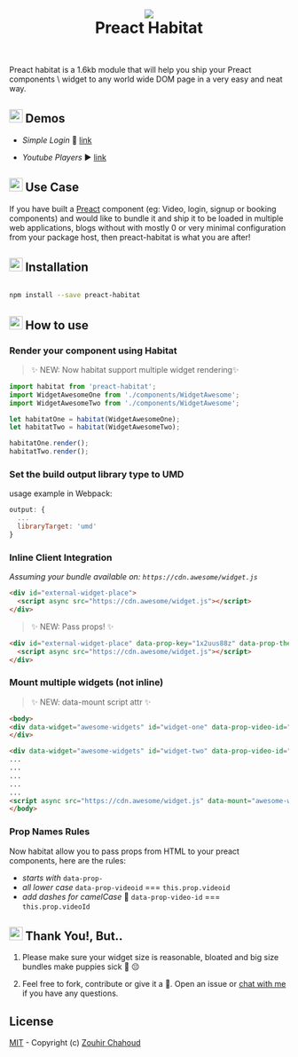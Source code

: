 <h1 align="center">
  <img src="https://github.com/zouhir/preact-habitat/blob/master/artwork.png?raw=true">
   <br />
  Preact Habitat
  <br />
</h1>
<br />

Preact habitat is a 1.6kb module that will help you ship your Preact components \ widget to any world wide DOM page in a very easy and neat way.

## <img src='https://github.com/zouhir/preact-habitat/blob/master/artwork_2.png?raw=true.png' height=24 /> Demos

- *Simple Login* 🔑 [link](https://preact-habitat-inline.netlify.com/)

- *Youtube Players* ▶️ [link](https://preact-habitat-youtube.netlify.com/)

## <img src='https://github.com/zouhir/preact-habitat/blob/master/artwork_2.png?raw=true.png' height=24 /> Use Case

If you have built a [Preact](https://preactjs.com/) component (eg: Video, login, signup or booking components) and would like to bundle it and ship it to be loaded in multiple web applications, blogs without with mostly 0 or very minimal configuration from your package host, then preact-habitat is what you are after!

## <img src='https://github.com/zouhir/preact-habitat/blob/master/artwork_2.png?raw=true.png' height=24 /> Installation

```bash

npm install --save preact-habitat

```

## <img src='https://github.com/zouhir/preact-habitat/blob/master/artwork_2.png?raw=true.png' height=24 />  How to use

### Render your component using Habitat
> ✨ NEW: Now habitat support multiple widget rendering✨

```js
import habitat from 'preact-habitat';
import WidgetAwesomeOne from './components/WidgetAwesome';
import WidgetAwesomeTwo from './components/WidgetAwesome';

let habitatOne = habitat(WidgetAwesomeOne);
let habitatTwo = habitat(WidgetAwesomeTwo);

habitatOne.render();
habitatTwo.render();
```

### Set the build output library type to UMD

usage example in Webpack:

```js
output: {
  ...
  libraryTarget: 'umd'
}

```

### Inline Client Integration

*Assuming your bundle available on: `https://cdn.awesome/widget.js`*

```html
<div id="external-widget-place">
  <script async src="https://cdn.awesome/widget.js"></script>
</div>
```

> ✨ NEW: Pass props! ✨

```html
<div id="external-widget-place" data-prop-key="1x2uus88z" data-prop-theme="red">
  <script async src="https://cdn.awesome/widget.js"></script>
</div>
```

### Mount multiple widgets (not inline)

> ✨ NEW:  data-mount script attr ✨

```html
<body>
<div data-widget="awesome-widgets" id="widget-one" data-prop-video-id="123123" data-prop-auto-play="false">
</div>

<div data-widget="awesome-widgets" id="widget-two" data-prop-video-id="898989" data-prop-auto-play="true">
...
...
...
...
...
<script async src="https://cdn.awesome/widget.js" data-mount="awesome-widgets"></script>
</body>
```

### Prop Names Rules
Now habitat allow you to pass props from HTML to your preact components, here are the rules:

- *starts with* `data-prop-`
- *all lower case* `data-prop-videoid` === `this.prop.videoid`
- *add dashes for camelCase* 🐫 `data-prop-video-id` === `this.prop.videoId`


## <img src='https://github.com/zouhir/preact-habitat/blob/master/artwork_2.png?raw=true.png' height=24 /> Thank You!, But..

1. Please make sure your widget size is reasonable, bloated and big size bundles make puppies sick 🐶 😔

2. Feel free to fork, contribute or give it a 🌟. Open an issue or [chat with me](https://twitter.com/_zouhir) if you have any questions.


## License

[MIT](LICENSE) - Copyright (c) [Zouhir Chahoud](http://zouhir.org)
